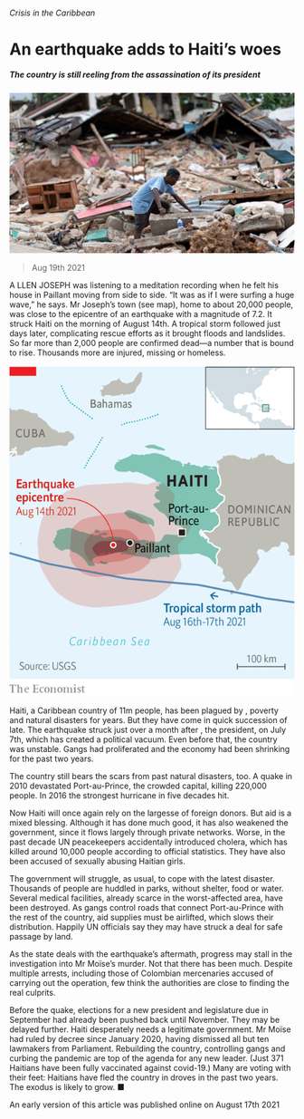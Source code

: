 ###### Crisis in the Caribbean

# An earthquake adds to Haiti’s woes 

##### The country is still reeling from the assassination of its president 

![image](images/20210821_amp501.jpg) 

> Aug 19th 2021 

A LLEN JOSEPH was listening to a meditation recording when he felt his house in Paillant moving from side to side. “It was as if I were surfing a huge wave,” he says. Mr Joseph’s town (see map), home to about 20,000 people, was close to the epicentre of an earthquake with a magnitude of 7.2. It struck Haiti on the morning of August 14th. A tropical storm followed just days later, complicating rescue efforts as it brought floods and landslides. So far more than 2,000 people are confirmed dead—a number that is bound to rise. Thousands more are injured, missing or homeless.

![image](images/20210821_amm904.png) 


Haiti, a Caribbean country of 11m people, has been plagued by , poverty and natural disasters for years. But they have come in quick succession of late. The earthquake struck just over a month after , the president, on July 7th, which has created a political vacuum. Even before that, the country was unstable. Gangs had proliferated and the economy had been shrinking for the past two years.


The country still bears the scars from past natural disasters, too. A quake in 2010 devastated Port-au-Prince, the crowded capital, killing 220,000 people. In 2016 the strongest hurricane in five decades hit.

Now Haiti will once again rely on the largesse of foreign donors. But aid is a mixed blessing. Although it has done much good, it has also weakened the government, since it flows largely through private networks. Worse, in the past decade UN peacekeepers accidentally introduced cholera, which has killed around 10,000 people according to official statistics. They have also been accused of sexually abusing Haitian girls.

The government will struggle, as usual, to cope with the latest disaster. Thousands of people are huddled in parks, without shelter, food or water. Several medical facilities, already scarce in the worst-affected area, have been destroyed. As gangs control roads that connect Port-au-Prince with the rest of the country, aid supplies must be airlifted, which slows their distribution. Happily UN officials say they may have struck a deal for safe passage by land.

As the state deals with the earthquake’s aftermath, progress may stall in the investigation into Mr Moïse’s murder. Not that there has been much. Despite multiple arrests, including those of Colombian mercenaries accused of carrying out the operation, few think the authorities are close to finding the real culprits.

Before the quake, elections for a new president and legislature due in September had already been pushed back until November. They may be delayed further. Haiti desperately needs a legitimate government. Mr Moïse had ruled by decree since January 2020, having dismissed all but ten lawmakers from Parliament. Rebuilding the country, controlling gangs and curbing the pandemic are top of the agenda for any new leader. (Just 371 Haitians have been fully vaccinated against covid-19.) Many are voting with their feet: Haitians have fled the country in droves in the past two years. The exodus is likely to grow. ■

An early version of this article was published online on August 17th 2021

